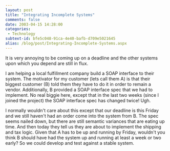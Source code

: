 ```yaml
---
layout: post
title: "Integrating Incomplete Systems"
comments: false
date: 2003-04-15 14:28:00
categories:
 - Technology
subtext-id: bfe5c048-91ca-4e40-bafb-d709e5021645
alias: /blog/post/Integrating-Incomplete-Systems.aspx
---
```



<rant>

It is very annoying to be coming up on a deadline and the other systems upon which you depend are still in flux.

I am helping a local fulfillment company build a SOAP interface to their system. The motivator for my customer (lets call them A) is that their biggest customer (B) told them they have to do it in order to remain a vendor. Additionally, B provided a SOAP interface spec that we had to implement. No real biggie here, except that in the last two weeks (since I joined the project) the SOAP interface spec has changed twice! Ugh.

I normally wouldn't care about this except that our deadline is this Friday and we still haven't had an order come into the system from B. The spec seems nailed down, but there are still semantic variances that are eating up time. And then today they tell us they are about to implement the shipping and tax logic. Given that A has to be up and running by Friday, wouldn't you think B should have had the system up and running at least a week or two early? So we could develop and test against a stable system.

</rant>
